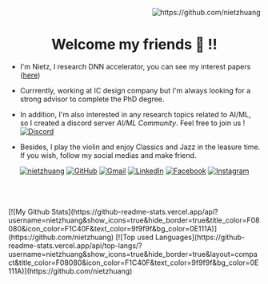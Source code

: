 <!--### Hi there 👋 -->

<!--
**nietzhuang/nietzhuang** is a ✨ _special_ ✨ repository because its `README.md` (this file) appears on your GitHub profile.

Here are some ideas to get you started:

- 🔭 I’m currently working on ...
- 🌱 I’m currently learning ...
- 👯 I’m looking to collaborate on ...
- 🤔 I’m looking for help with ...
- 💬 Ask me about ...
- 📫 How to reach me: ...
- 😄 Pronouns: ...
- ⚡ Fun fact: ...
-->
<p align="right">
<img src="https://komarev.com/ghpvc/?username=nietzhuang&label=VIEWS&style=flat&color=5F9EA0" alt="https://github.com/nietzhuang"/>
</p>
<h1 align="center">
  Welcome my friends 👋 !!
</h1>


- I'm Nietz, I research DNN accelerator, you can see my interest papers ([here](https://github.com/nietzhuang/Literatures))
- Currrently, working at IC design company but I'm always looking for a strong advisor to complete the PhD degree.
- In addition, I'm also interested in any research topics related to AI/ML, so I created a discord server *AI/ML Community*. Feel free to join us !
<a href="https://discord.com/channels/840827431832780820/840827431832780825" target="_blank"><img alt="Discord" src="https://img.shields.io/discord/840827431832780820?style=plastic&logo=Discord&color=FFFFFF&logoColor=white&labelColor=7289DA"></a>
  
- Besides, I play the violin and enjoy Classics and Jazz in the leasure time. If you wish, follow my social medias and make friend.

<p align="center">
    <a href="http://github.com/nietzhuang" target="_blank"><img alt="nietzhuang" src="https://img.shields.io/github/followers/nietzhuang?style=social"></a>
    <a href="http://github.com/nietzhuang" target="_blank"><img alt="GitHub" src="http://img.shields.io/badge/-nietzhuang-FFFFFF?style=plastic&logo=GitHub&logoColor=white&labelColor=000000"></a>
    <a href="mailto:rock19910423@gmail.com"><img alt="Gmail" src="https://img.shields.io/badge/-Gmail-EEEEEE?style=plastic&logo=Gmail&logoColor=white&labelColor=BB001B"></a>
    <a href="https://www.linkedin.com/in/jyun-siou-huang-9b0812169/" target="_blank"><img alt="LinkedIn" src="https://img.shields.io/badge/-LinkedIn-0077B5?style=plastic&logo=LinkedIn&logoColor=white&labelColor=0077B5"></a>
    <a href="https://www.facebook.com/rock19910423" target="_blank"><img alt="Facebook" src="https://img.shields.io/badge/-Facebook-3B5998?style=plastic&logo=Facebook&logoColor=white&labelColor=3B5998"></a>
    <a href="https://www.instagram.com/nietz.huang/" target="_blank"><img alt="Instagram" src="https://img.shields.io/badge/-Instagram-BC2A8D?style=plastic&logo=Instagram&logoColor=white&labelColor=BC2A8D"></a>
</p>
<br>
<br>
<br>
[![My Github Stats](https://github-readme-stats.vercel.app/api?username=nietzhuang&show_icons=true&hide_border=true&title_color=F08080&icon_color=F1C40F&text_color=9f9f9f&bg_color=0E111A)](https://github.com/nietzhuang)
[![Top used Languages](https://github-readme-stats.vercel.app/api/top-langs/?username=nietzhuang&show_icons=true&hide_border=true&layout=compact&title_color=F08080&icon_color=F1C40F&text_color=9f9f9f&bg_color=0E111A)](https://github.com/nietzhuang)




<!--[![Wakatime stats](https://github-readme-stats.vercel.app/api/wakatime?username=nietzhuang)](https://github.com/nietzhuang/github-readme-stats) -->
<!--![Used Languages](https://raw.githubusercontent.com/nietzhuang/github-stats-transparent/output/generated/languages.svg)-->

<!--
<p align="center">
    <a href="http://github.com/nietzhuang" target="_blank"><img alt="nietzhuang" src="https://img.shields.io/github/followers/nietzhuang?style=social"></a>
    <a href="https://discord.com/channels/840827431832780820/840827431832780825" target="_blank"><img alt="Discord" src="https://img.shields.io/discord/840827431832780820?style=plastic&logo=Discord&color=FFFFFF&logoColor=white&labelColor=7289DA"></a>
</p>

